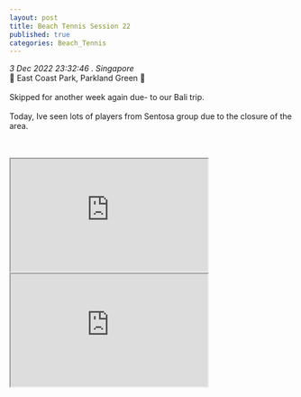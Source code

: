 ```yaml
---
layout: post
title: Beach Tennis Session 22 
published: true
categories: Beach_Tennis
---
```

_3 Dec 2022 23:32:46 . Singapore_
<br>
📍 East Coast Park, Parkland Green 📍
<br>
<br>
Skipped for another week again due- to our Bali trip.
<br>
<br>
Today, Ive seen lots of players from Sentosa group due to the closure of the area.
<br>
<!--more-->
<br>
<br>
<iframe src="https://drive.google.com/file/d/1vVEJBBWIMa15h-kNBIXK55muvVgxlB2p/preview" width="350" height="200" allow="autoplay"></iframe>
<iframe src="https://drive.google.com/file/d/1s8LKqVm0W98GatNNGaBnWuO5UZA7ujWT/preview" width="350" height="200" allow="autoplay"></iframe>
